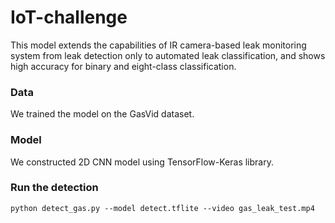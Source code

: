 # IoT-challenge
This model extends the capabilities of IR camera-based leak monitoring system from leak detection only to
automated leak classification, and shows high accuracy for binary and eight-class classification.

### Data
We trained the model on the GasVid dataset.

### Model
We constructed 2D CNN model using TensorFlow-Keras library.

### Run the detection
```
python detect_gas.py --model detect.tflite --video gas_leak_test.mp4
``` 
